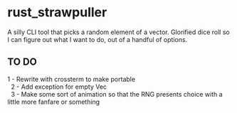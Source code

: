 # rust_strawpuller
A silly CLI tool that picks a random element of a vector. Glorified dice roll so I can figure out what I want to do, out of a handful of options.

## TO DO
1 - Rewrite with crossterm to make portable  
&nbsp;
2 - Add exception for empty Vec<String>  
&nbsp;
3 - Make some sort of animation so that the RNG presents choice with a little more fanfare or something
